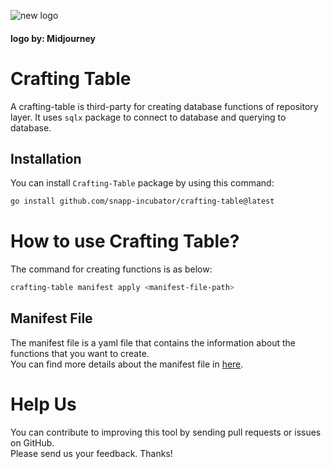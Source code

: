 ![new logo](https://user-images.githubusercontent.com/49960770/212420359-aea418eb-e5e5-49b4-8564-8257d0cbae57.png)  
#### logo by: Midjourney


# Crafting Table
A crafting-table is third-party for creating database functions of repository layer.
It uses `sqlx` package to connect to database and querying to database.


## Installation
You can install `Crafting-Table` package by using this command:

```bash
go install github.com/snapp-incubator/crafting-table@latest
```

# How to use Crafting Table?
The command for creating functions is as below:

```bash
crafting-table manifest apply <manifest-file-path>
```

## Manifest File
The manifest file is a yaml file that contains the information about the functions that you want to create.  
You can find more details about the manifest file in [here](https://github.com/snapp-incubator/crafting-table/blob/master/.github/docs/manifest.md).

# Help Us
You can contribute to improving this tool by sending pull requests or issues on GitHub.  
Please send us your feedback. Thanks!
